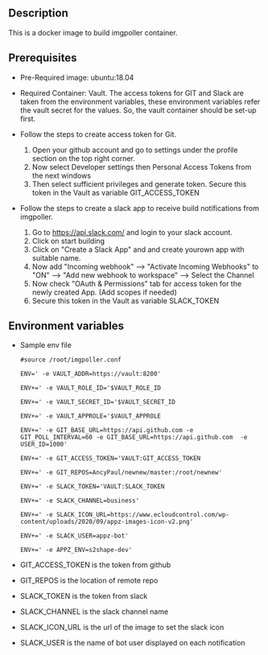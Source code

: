 Description
-------------
This is a docker image to build imgpoller container.

Prerequisites
-------------
- Pre-Required image: ubuntu:18.04
- Required Container: Vault. The access tokens for GIT and Slack are taken from the environment variables, these environment variables refer the vault secret for the values. So, the vault container should be set-up first.
- Follow the steps to create access token for Git.
     
	1. Open your github account and go to settings under the profile section on the top right corner.
	2. Now select Developer settings then Personal Access Tokens from the next windows
	3. Then select sufficient privileges and generate token. Secure this token in the Vault as variable GIT_ACCESS_TOKEN
- Follow the steps to create a slack app to receive build notifications from imgpoller.
   1. Go to https://api.slack.com/ and login to your slack account. 
   2. Click on start building
   3. Click on "Create a Slack App" and and create yourown app with suitable name.
   4. Now add "Incoming webhook" --> "Activate Incoming Webhooks" to "ON" --> "Add new webhook to workspace" --> Select the Channel
   5. Now check "OAuth & Permissions" tab for access token for the newly created App. (Add scopes if needed)
   6. Secure this token in the Vault as variable SLACK_TOKEN

Environment variables
------------------------
- Sample env file


    `#source /root/imgpoller.conf`

    `ENV=' -e VAULT_ADDR=https://vault:8200'`

    `ENV+=' -e VAULT_ROLE_ID='$VAULT_ROLE_ID`

    `ENV+=' -e VAULT_SECRET_ID='$VAULT_SECRET_ID`

    `ENV+=' -e VAULT_APPROLE='$VAULT_APPROLE`

    `ENV+=' -e GIT_BASE_URL=https://api.github.com -e GIT_POLL_INTERVAL=60 -e GIT_BASE_URL=https://api.github.com  -e USER_ID=1000'`

    `ENV+=' -e GIT_ACCESS_TOKEN='VAULT:GIT_ACCESS_TOKEN`

    `ENV+=' -e GIT_REPOS=AncyPaul/newnew/master:/root/newnew'`

    `ENV+=' -e SLACK_TOKEN='VAULT:SLACK_TOKEN`

    `ENV+=' -e SLACK_CHANNEL=business'`

    `ENV+=' -e SLACK_ICON_URL=https://www.ecloudcontrol.com/wp-content/uploads/2020/09/appz-images-icon-v2.png'`

    `ENV+=' -e SLACK_USER=appz-bot'`

    `ENV+=' -e APPZ_ENV=s2shape-dev'`

- GIT_ACCESS_TOKEN is the token from github
- GIT_REPOS is the location of remote repo
- SLACK_TOKEN is the token from slack
- SLACK_CHANNEL is the slack channel name
- SLACK_ICON_URL is the url of the image to set the slack icon
- SLACK_USER is the name of bot user displayed on each notification
